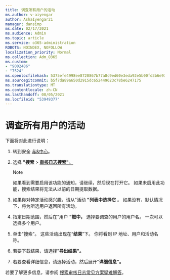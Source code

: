```yaml
---
title: 调查所有用户的活动
ms.author: v-aiyengar
author: AshaIyengar21
manager: dansimp
ms.date: 02/17/2021
ms.audience: Admin
ms.topic: article
ms.service: o365-administration
ROBOTS: NOINDEX, NOFOLLOW
localization_priority: Normal
ms.collection: Adm_O365
ms.custom:
- "9002486"
- "7524"
ms.openlocfilehash: 5375efe4998ee8720867b77a8c9ed60e3eda92e5b00fd3b6e93c0afab09fec2b
ms.sourcegitcommit: b5f7da89a650d2915dc652449623c78be6247175
ms.translationtype: MT
ms.contentlocale: zh-CN
ms.lasthandoff: 08/05/2021
ms.locfileid: "53949377"
---
```

# <a name="investigate-all-the-users-activities"></a>调查所有用户的活动

下面将对此进行说明：

1. 转到安全 [与&中心](https://go.microsoft.com/fwlink/p/?linkid=2077143)。
1. 选择 **"搜索**  >  **[审核日志搜索"。](https://go.microsoft.com/fwlink/?linkid=2103759)**
    > [!NOTE]
    > 如果看到需要启用该功能的通知，请继续，然后现在打开它。 如果未启用此功能，搜索结果将无法从以前的日期提取数据。

1. 如果你对特定活动感兴趣，请从"活动 **"列表中选择它** 。 如果没有，默认情况下，将为所选用户返回所有活动。
1. 指定日期范围，然后在"用户 **"框中，** 选择要调查的用户的用户名。 一次可以选择多个用户。
1. 单击"搜索"。 这些活动出现在“**结果**”下。 你将看到 IP 地址、用户和活动名称。
1. 若要下载结果，请选择"**导出结果"。**
1. 若要查看详细信息，请选择活动，然后展开"**详细信息"。**

若要了解更多信息，请参阅 [搜索审核日志常见方案疑难解答](https://go.microsoft.com/fwlink/?linkid=2103944)。